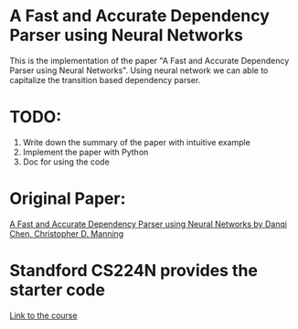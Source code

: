 # A Fast and Accurate Dependency Parser using Neural Networks
This is the implementation of the paper "A Fast and Accurate Dependency Parser using Neural Networks". Using neural network we can able to capitalize the transition based dependency parser.

# TODO:
1. Write down the summary of the paper with intuitive example
2. Implement the paper with Python
3. Doc for using the code

# Original Paper:
[A Fast and Accurate Dependency Parser using Neural Networks by Danqi Chen, Christopher D. Manning](https://www.emnlp2014.org/papers/pdf/EMNLP2014082.pdf)

# Standford CS224N provides the starter code
[Link to the course](https://web.stanford.edu/class/cs224n/index.html)
